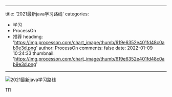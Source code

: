 
---
title: '2021最新java学习路线'
categories: 
 - 学习
 - ProcessOn
 - 推荐
headimg: 'https://img.processon.com/chart_image/thumb/619e6352e401fd48c0ab9e3d.png'
author: ProcessOn
comments: false
date: 2022-01-09 10:24:33
thumbnail: 'https://img.processon.com/chart_image/thumb/619e6352e401fd48c0ab9e3d.png'
---

<div>   
<img class="thumb" alt="2021最新java学习路线" src="https://img.processon.com/chart_image/thumb/619e6352e401fd48c0ab9e3d.png" referrerpolicy="no-referrer">
<p>111</p>  
</div>
            